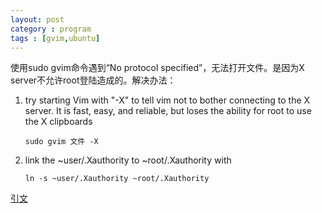 ```yaml
---
layout: post
category : program
tags : [gvim,ubuntu]
---
```

使用sudo gvim命令遇到“No protocol specified”，无法打开文件。是因为X server不允许root登陆造成的。解决办法：

1. try starting Vim with "-X" to tell vim not to bother connecting to the X server.  It is fast, easy, and reliable, but loses the ability for root to use the X clipboards 

	`sudo gvim 文件 -X`

2. link the ~user/.Xauthority to ~root/.Xauthority with 

	`ln -s ~user/.Xauthority ~root/.Xauthority `

[引文](http://vim.1045645.n5.nabble.com/vim-says-quot-No-protocol-specified-quot-and-I-have-no-idea-what-it-means-td5680529.html)
